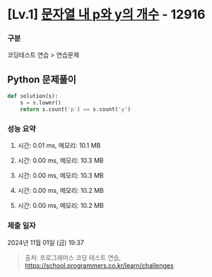 # [Lv.1] [문자열 내 p와 y의 개수](https://school.programmers.co.kr/learn/courses/30/lessons/12916?language=python3) - 12916 

### 구분

코딩테스트 연습 > 연습문제

## Python 문제풀이

```py
def solution(s):
    s = s.lower()
    return s.count('p') == s.count('y')
```

### 성능 요약

1. 시간: 0.01 ms, 메모리: 10.1 MB

2. 시간: 0.00 ms, 메모리: 10.3 MB
3. 시간: 0.00 ms, 메모리: 10.3 MB
4. 시간: 0.00 ms, 메모리: 10.2 MB
5. 시간: 0.00 ms, 메모리: 10.2 MB

### 제출 일자

2024년 11월 01일 (금) 19:37

> 출처: 프로그래머스 코딩 테스트 연습, https://school.programmers.co.kr/learn/challenges